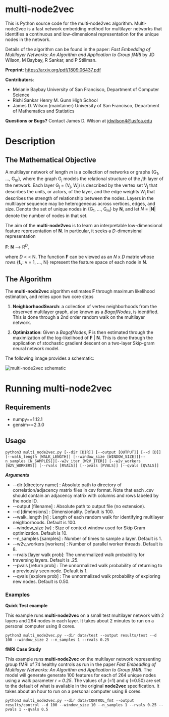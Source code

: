 # multi-node2vec
This is Python source code for the multi-node2vec algorithm. Multi-node2vec is a fast network embedding method for multilayer networks 
that identifies a continuous and low-dimensional representation for the unique nodes in the network. 

Details of the algorithm can be found in the paper: *Fast Embedding of Multilayer Networks: An Algorithm and Application to Group fMRI* 
by JD Wilson, M Baybay, R Sankar, and P Stillman. 

**Preprint**: https://arxiv.org/pdf/1809.06437.pdf

__Contributors__:
- Melanie Baybay
University of San Francisco, Department of Computer Science
- Rishi Sankar
Henry M. Gunn High School
- James D. Wilson (maintainer)
University of San Francisco, Department of Mathematics and Statistics

**Questions or Bugs?** Contact James D. Wilson at jdwilson4@usfca.edu

# Description

## The Mathematical Objective

 A multilayer network of length *m* is a collection of networks or graphs {G<sub>1</sub>, ..., G<sub>m</sub>}, where the graph G<sub>j</sub> models the relational structure of the *j*th layer of the network. Each layer G<sub>j</sub> = (V<sub>j</sub>, W<sub>j</sub>) is described by the vertex set V<sub>j</sub> that describes the units, or actors, of the layer, and the edge weights W<sub>j</sub> that describes the strength of relationship between the nodes. Layers in the multilayer sequence may be heterogeneous across vertices, edges, and size. Denote the set of unique nodes in {G<sub>1</sub>, ..., G<sub>m</sub>} by **N**, and let 
 *N* = |**N**| denote the number of nodes in that set. 
 
The aim of the **multi-node2vec** is to learn an interpretable low-dimensional feature representation of **N**. In particular, it seeks a *D*-dimensional representation

**F**: **N** --> R<sup>*D*</sup>, 

where *D* < < N. The function **F** can be viewed as an *N* x *D* matrix whose rows {**f**<sub>v</sub>: v = 1, ..., N} represent the feature space of each node in **N**. 

## The Algorithm
The **multi-node2vec** algorithm estimates **F** through maximum likelihood estimation, and relies upon two core steps

1) __NeighborhoodSearch__: a collection of vertex neighborhoods from the observed multilayer graph, also known as a *BagofNodes*, is identified. This is done through a 2nd order random walk on the multilayer network.

2) __Optimization__: Given a *BagofNodes*, **F** is then estimated through the maximization of the log-likelihood of **F** | **N**. This is done through the application of stochastic gradient descent on a two-layer Skip-gram neural network model.

The following image provides a schematic:

![multi-node2vec schematic](https://github.com/jdwilson4/multi-node2vec/blob/master/mn2vec_toy.png)

# Running multi-node2vec

## Requirements
- numpy==1.12.1
- gensim==2.3.0


## Usage
```
python3 multi_node2vec.py [--dir [DIR]] [--output [OUTPUT]] [--d [D]] [--walk_length [WALK_LENGTH]] [--window_size [WINDOW_SIZE]][--n_samples [N_SAMPLES]][--w2v_iter [W2V_ITER]] [--w2v_workers [W2V_WORKERS]] [--rvals [RVALS]] [--pvals [PVALS]] [--qvals [QVALS]]
```

***Arguments***

- --dir [directory name]   : Absolute path to directory of correlation/adjacency matrix files in csv format. Note that each .csv should contain an adjacency matrix with columns and rows labeled by the node ID.
- --output [filename]      : Absolute path to output file (no extension).
- --d [dimensions]         : Dimensionality. Default is 100.
- --walk_length [n]        : Length of each random walk for identifying multilayer neighborhoods. Default is 100. 
- --window_size [w]        : Size of context window used for Skip Gram optimization. Default is 10.
- --n_samples [samples]    : Number of times to sample a layer. Default is 1.
- --w2v_workers [workers]  : Number of parallel worker threads. Default is 8.
- --rvals [layer walk prob]: The unnormalized walk probability for traversing layers. Default is .25.
- --pvals [return prob]    : The unnormalized walk probability of returning to a previously seen node. Default is 1.
- --qvals [explore prob]   : The unnormalized walk probability of exploring new nodes. Default is 0.50. 

### Examples

__Quick Test example__

This example runs **multi-node2vec** on a small test multilayer network with 2 layers and 264 nodes in each layer. It takes about 2 minutes to run on a personal computer using 8 cores.
```
python3 multi_node2vec.py --dir data/test --output results/test --d 100 --window_size 2 --n_samples 1 --rvals 0.25
```

__fMRI Case Study__

This example runs **multi-node2vec** on the multilayer network representing group fMRI of 74 healthy controls as run in the paper *Fast Embedding of Multilayer Networks: An Algorithm and Application to Group fMRI*. The model will generate
generate 100 features for each of 264 unique nodes using a walk parameter *r = 0.25*. The values of *p* (=1) and *q* (=0.50) are set to the default of what is available in the original **node2vec** specification. It takes about an hour to run on a personal computer using 8 cores.
```
python3 multi_node2vec.py --dir data/CONTROL_fmt --output results/control --d 100 --window_size 10 --n_samples 1 --rvals 0.25 --pvals 1 --qvals 0.5
```



